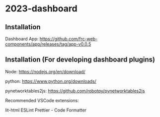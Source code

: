 # 2023-dashboard

## Installation

Dashboard App: https://github.com/frc-web-components/app/releases/tag/app-v0.0.5

## Installation (For developing dashboard plugins)

Node: https://nodejs.org/en/download/ 

python: https://www.python.org/downloads/

pynetworktables2js: https://github.com/robotpy/pynetworktables2js

Recommended VSCode extensions:

lit-html
ESLint
Prettier - Code Formatter
